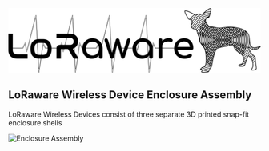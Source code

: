 
<img src="https://raw.githubusercontent.com/DavidRodrii/LoRaware-Project/master/imgs/Logo%20Stuff/LoRaware-Logo2.png" alt="The LoRaware Project" />



## LoRaware Wireless Device Enclosure Assembly

LoRaware Wireless Devices consist of three separate 3D printed snap-fit enclosure shells

<img src="https://raw.githubusercontent.com/DavidRodrii/LoRaware-Project/master/imgs/AssemGIF_v1.gif" alt="Enclosure Assembly" />




